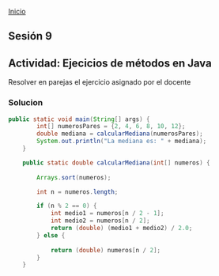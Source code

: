 <!-- No borrar o modificar -->
[Inicio](./index.md)

## Sesión 9 

## Actividad: Ejecicios de métodos en Java
Resolver en parejas el ejercicio asignado por el docente

### Solucion

``` java
public static void main(String[] args) {
        int[] numerosPares = {2, 4, 6, 8, 10, 12};
        double mediana = calcularMediana(numerosPares);
        System.out.println("La mediana es: " + mediana);
    }

    public static double calcularMediana(int[] numeros) {
      
        Arrays.sort(numeros);

        int n = numeros.length;

        if (n % 2 == 0) {
            int medio1 = numeros[n / 2 - 1];
            int medio2 = numeros[n / 2];
            return (double) (medio1 + medio2) / 2.0;
        } else {
 
            return (double) numeros[n / 2];
        }
    }
```







